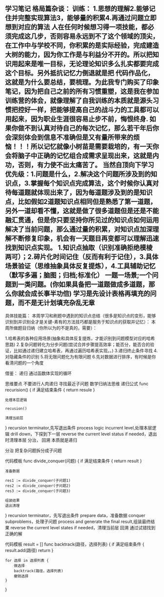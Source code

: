 学习笔记
格局篇杂谈：
训练：
1.思想的理解2.能够记住并完整实现算法3，能够量的积累4.再通过问题立即想到对应的算法
人在任何时候想习得一项技能，都必须完成这几步，否则容易永远到不了这个领域的顶尖，在工作中与学校不同，你积累的是实际经验，完成建造大树的能力，因为你工作是与利益分不开的。所以把知识用起来是唯一目标，无论理论知识多么扎实都要完成这个目标。另外抵抗记忆力倒退就是把
代码作品化，这就是为什么要总结，要梳理。为此我专门购买了印象笔记，因为把自己之前的所有习惯重塑，这是我在参加训练营的体会，就像理解了自我训练的本质就是源头习惯把控好一样，把能够提高自己的战斗力的工具都可以用起来，因为职业生涯很容易止步不前，悔恨终身.
如果你做不到认真对待自己的每次记忆，那么若干年后你会深刻体会到信息不准确但是又有量所带来的烦恼！！！所以记忆就像小树苗是需要栽培的，有一天你会将脑子中正确的记忆组合成需求呈现出来，这就是内功，否则，有力使不出太痛苦了。
当然自顶向下学习优先级：1.问题是什么，2.解决这个问题所涉及到的知识点，3.掌握每个知识点完成算法，这个时候你认真对待每道题就体现出来了，因为每道题涉及到的是知识点，比如假如2道题知识点相同但是熟悉了第一道题，另外一道却看不懂，这就是做了很多道题但是还是不能融汇贯通，但是你只要坚持你所见过的知识点如何运用解决了当前问题，那么通过量的积累，对知识点加深理解不断修复印象，机会有一天题目再变都可以理解迅速找到知识点实现。
1.知识点抽取（识别准确拒绝模棱两可）；2.碎片化时间记住（反而有利于记住），3.具体场景验证（思维抽象具体反复提炼），4.工具辅助记忆（默写多遍；脑图；归档;标准化）
一题一场景;一个问题到一类问题。(你如果具备把一道题做成多道题，那么你就会成长事半功倍)
学习是先设计表格再填充的问题，而不是无计划填充杂乱无章
---------------------------------------------------------------------------------------------------------------------------------------------------------------
具体技能篇：
本周学习和刷题中遇到的知识点总结（很多是知识点的变形，能够识别到并识别全才是关键-素有的方法技巧都是服务于知识点的获取并记忆）：
本周所做题目归纳（你所以为的不是真的，需要）：

1.哈希表的各种应用场景(抽象和具体反复提炼，才能识别到问题模型对应的哈希思路)
2.复杂问题转化为分步问题(尝试合并步骤提高效率；能否分，能否合的验证，比如通过递归建立哈希表，再通过遍历哈希表实现。。)
3.递归终止条件寻找
4.对隐藏条件的识别
5.将无限问题化为有限问题
6.先对数据进行排序，有时候是你看清问题的一个角度

借鉴：
递归
通过函数体实现的循环

思维要点
不要进行人肉递归
寻找最近子问题
数学归纳法思维
递归公式
func recurision() {
    if 满足结束条件 {
        return resule
    }

    处理本层逻辑

    recusion()

    清理当前层
}
recursion terminator,先写退出条件
process logic incurrent level,处理本层逻辑
drill down，下探到下一层
reverse the current level status if needed，退出时清理本层
分治， 回溯
本质就是递归

分治
把复杂问题拆分成子问题

代码模板
func divide_conquer(问题) {
    if 满足结束条件 {
        return result
    }

    准备数据

    res1 := divide_conquer(子问题1)
    res2 := divide_conquer(子问题2)
    res3 := divide_conquer(子问题3)

    组装结果
    退出清理
}
recursion terminator，先写退出条件
prepare data，准备数据
conquer subproblems，处理子问题
process and generate the final result,组装最终结果
reverse the current level states if needed，清理当前层
回溯
通过试错找到正确的解

代码模板
result = []
func backtrack(路径，选择列表) {
    if 满足结束条件 {
        result.add(路径)
        return
    }

    for 选择 in 选择列表 {
        做选择
        backtrack(路径，选择列表)
        撤销选择
    }
}
